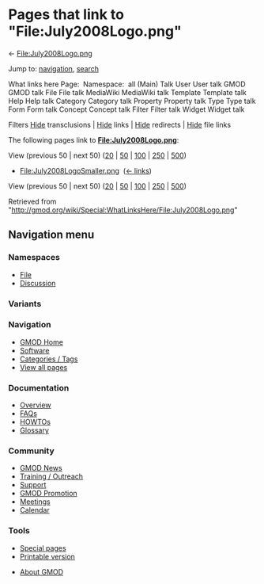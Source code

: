 <div id="mw-page-base" class="noprint">

</div>

<div id="mw-head-base" class="noprint">

</div>

<div id="content" class="mw-body" role="main">

<span id="top"></span>

<div id="mw-js-message" style="display:none;">

</div>



# <span dir="auto">Pages that link to "File:July2008Logo.png"</span>

<div id="bodyContent">

<div id="contentSub">

←
[File:July2008Logo.png](/wiki/File:July2008Logo.png "File:July2008Logo.png")

</div>

<div id="jump-to-nav" class="mw-jump">

Jump to: [navigation](#mw-navigation), [search](#p-search)

</div>

<div id="mw-content-text">

What links here Page:  Namespace:  all (Main) Talk User User talk GMOD
GMOD talk File File talk MediaWiki MediaWiki talk Template Template talk
Help Help talk Category Category talk Property Property talk Type Type
talk Form Form talk Concept Concept talk Filter Filter talk Widget
Widget talk

Filters
[Hide](/mediawiki/index.php?title=Special:WhatLinksHere/File:July2008Logo.png&hidetrans=1 "Special:WhatLinksHere/File:July2008Logo.png")
transclusions \|
[Hide](/mediawiki/index.php?title=Special:WhatLinksHere/File:July2008Logo.png&hidelinks=1 "Special:WhatLinksHere/File:July2008Logo.png")
links \|
[Hide](/mediawiki/index.php?title=Special:WhatLinksHere/File:July2008Logo.png&hideredirs=1 "Special:WhatLinksHere/File:July2008Logo.png")
redirects \|
[Hide](/mediawiki/index.php?title=Special:WhatLinksHere/File:July2008Logo.png&hideimages=1 "Special:WhatLinksHere/File:July2008Logo.png")
file links

The following pages link to
**[File:July2008Logo.png](/wiki/File:July2008Logo.png "File:July2008Logo.png")**:

View (previous 50 \| next 50)
([20](/mediawiki/index.php?title=Special:WhatLinksHere/File:July2008Logo.png&limit=20 "Special:WhatLinksHere/File:July2008Logo.png")
\|
[50](/mediawiki/index.php?title=Special:WhatLinksHere/File:July2008Logo.png&limit=50 "Special:WhatLinksHere/File:July2008Logo.png")
\|
[100](/mediawiki/index.php?title=Special:WhatLinksHere/File:July2008Logo.png&limit=100 "Special:WhatLinksHere/File:July2008Logo.png")
\|
[250](/mediawiki/index.php?title=Special:WhatLinksHere/File:July2008Logo.png&limit=250 "Special:WhatLinksHere/File:July2008Logo.png")
\|
[500](/mediawiki/index.php?title=Special:WhatLinksHere/File:July2008Logo.png&limit=500 "Special:WhatLinksHere/File:July2008Logo.png"))

- [File:July2008LogoSmaller.png](/wiki/File:July2008LogoSmaller.png "File:July2008LogoSmaller.png")
  ‎ <span class="mw-whatlinkshere-tools">([←
  links](/mediawiki/index.php?title=Special:WhatLinksHere&target=File%3AJuly2008LogoSmaller.png "Special:WhatLinksHere"))</span>

View (previous 50 \| next 50)
([20](/mediawiki/index.php?title=Special:WhatLinksHere/File:July2008Logo.png&limit=20 "Special:WhatLinksHere/File:July2008Logo.png")
\|
[50](/mediawiki/index.php?title=Special:WhatLinksHere/File:July2008Logo.png&limit=50 "Special:WhatLinksHere/File:July2008Logo.png")
\|
[100](/mediawiki/index.php?title=Special:WhatLinksHere/File:July2008Logo.png&limit=100 "Special:WhatLinksHere/File:July2008Logo.png")
\|
[250](/mediawiki/index.php?title=Special:WhatLinksHere/File:July2008Logo.png&limit=250 "Special:WhatLinksHere/File:July2008Logo.png")
\|
[500](/mediawiki/index.php?title=Special:WhatLinksHere/File:July2008Logo.png&limit=500 "Special:WhatLinksHere/File:July2008Logo.png"))

</div>

<div class="printfooter">

Retrieved from
"<http://gmod.org/wiki/Special:WhatLinksHere/File:July2008Logo.png>"

</div>

<div id="catlinks" class="catlinks catlinks-allhidden">

</div>

<div class="visualClear">

</div>

</div>

</div>

<div id="mw-navigation">

## Navigation menu

<div id="mw-head">



<div id="left-navigation">

<div id="p-namespaces" class="vectorTabs" role="navigation"
aria-labelledby="p-namespaces-label">

### Namespaces

- <span id="ca-nstab-image"><a href="/wiki/File:July2008Logo.png" accesskey="c"
  title="View the file page [c]">File</a></span>
- <span id="ca-talk"><a
  href="/mediawiki/index.php?title=File_talk:July2008Logo.png&amp;action=edit&amp;redlink=1"
  accesskey="t"
  title="Discussion about the content page [t]">Discussion</a></span>

</div>

<div id="p-variants" class="vectorMenu emptyPortlet" role="navigation"
aria-labelledby="p-variants-label">

### 

### Variants[](#)

<div class="menu">

</div>

</div>

</div>

<div id="right-navigation">





</div>



</div>

</div>

</div>

<div id="mw-panel">

<div id="p-logo" role="banner">

<a href="/wiki/Main_Page"
style="background-image: url(http://gmod.org/images/GMOD-cogs.png);"
title="Visit the main page"></a>

</div>

<div id="p-Navigation" class="portal" role="navigation"
aria-labelledby="p-Navigation-label">

### Navigation

<div class="body">

- <span id="n-GMOD-Home">[GMOD Home](/wiki/Main_Page)</span>
- <span id="n-Software">[Software](/wiki/GMOD_Components)</span>
- <span id="n-Categories-.2F-Tags">[Categories /
  Tags](/wiki/Categories)</span>
- <span id="n-View-all-pages">[View all
  pages](/wiki/Special:AllPages)</span>

</div>

</div>

<div id="p-Documentation" class="portal" role="navigation"
aria-labelledby="p-Documentation-label">

### Documentation

<div class="body">

- <span id="n-Overview">[Overview](/wiki/Overview)</span>
- <span id="n-FAQs">[FAQs](/wiki/Category:FAQ)</span>
- <span id="n-HOWTOs">[HOWTOs](/wiki/Category:HOWTO)</span>
- <span id="n-Glossary">[Glossary](/wiki/Glossary)</span>

</div>

</div>

<div id="p-Community" class="portal" role="navigation"
aria-labelledby="p-Community-label">

### Community

<div class="body">

- <span id="n-GMOD-News">[GMOD News](/wiki/GMOD_News)</span>
- <span id="n-Training-.2F-Outreach">[Training /
  Outreach](/wiki/Training_and_Outreach)</span>
- <span id="n-Support">[Support](/wiki/Support)</span>
- <span id="n-GMOD-Promotion">[GMOD
  Promotion](/wiki/GMOD_Promotion)</span>
- <span id="n-Meetings">[Meetings](/wiki/Meetings)</span>
- <span id="n-Calendar">[Calendar](/wiki/Calendar)</span>

</div>

</div>

<div id="p-tb" class="portal" role="navigation"
aria-labelledby="p-tb-label">

### Tools

<div class="body">

- <span id="t-specialpages"><a href="/wiki/Special:SpecialPages" accesskey="q"
  title="A list of all special pages [q]">Special pages</a></span>
- <span id="t-print"><a
  href="/mediawiki/index.php?title=Special:WhatLinksHere/File:July2008Logo.png&amp;printable=yes"
  rel="alternate" accesskey="p"
  title="Printable version of this page [p]">Printable version</a></span>

</div>

</div>

</div>

</div>

<div id="footer" role="contentinfo">

- <span id="footer-places-about">[About
  GMOD](/wiki/GMOD:About "GMOD:About")</span>

<!-- -->






</div>
